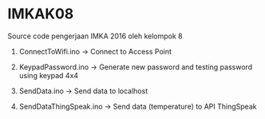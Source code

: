 # IMKAK08

Source code pengerjaan IMKA 2016 oleh kelompok 8

1) ConnectToWifi.ino
    -> Connect to Access Point
    
2) KeypadPassword.ino
    -> Generate new password and testing password using keypad 4x4

3) SendData.ino
    -> Send data to localhost
    
4) SendDataThingSpeak.ino
    -> Send data (temperature) to API ThingSpeak
    
